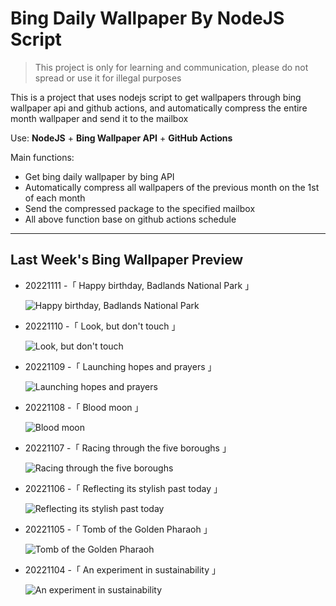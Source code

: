 # Bing Daily Wallpaper By NodeJS Script

> This project is only for learning and communication, please do not spread or use it for illegal purposes

This is a project that uses nodejs script to get wallpapers through bing wallpaper api and github actions, and automatically compress the entire month wallpaper and send it to the mailbox

Use: **NodeJS** + **Bing Wallpaper API** + **GitHub Actions**

Main functions:

- Get bing daily wallpaper by bing API
- Automatically compress all wallpapers of the previous month on the 1st of each month
- Send the compressed package to the specified mailbox
- All above function base on github actions schedule

---

## Last Week's Bing Wallpaper Preview

- 20221111 -「 Happy birthday, Badlands National Park 」 
  ![Happy birthday, Badlands National Park](https://bing.com/th?id=OHR.BadLightning_EN-US0865590962_UHD.jpg&rf=LaDigue_UHD.jpg&pid=hp&w=3840&h=2160&rs=1&c=4)
- 20221110 -「 Look, but don't touch 」 
  ![Look, but don't touch](https://bing.com/th?id=OHR.HedgehogNest_EN-US0590169065_UHD.jpg&rf=LaDigue_UHD.jpg&pid=hp&w=3840&h=2160&rs=1&c=4)
- 20221109 -「 Launching hopes and prayers 」 
  ![Launching hopes and prayers](https://bing.com/th?id=OHR.YiPeng_EN-US0467115147_UHD.jpg&rf=LaDigue_UHD.jpg&pid=hp&w=3840&h=2160&rs=1&c=4)
- 20221108 -「 Blood moon 」 
  ![Blood moon](https://bing.com/th?id=OHR.CrestedButteEclispe_EN-US0408360129_UHD.jpg&rf=LaDigue_UHD.jpg&pid=hp&w=3840&h=2160&rs=1&c=4)
- 20221107 -「 Racing through the five boroughs 」 
  ![Racing through the five boroughs](https://bing.com/th?id=OHR.MarathonSunday_EN-US0342685769_UHD.jpg&rf=LaDigue_UHD.jpg&pid=hp&w=3840&h=2160&rs=1&c=4)
- 20221106 -「 Reflecting its stylish past today 」 
  ![Reflecting its stylish past today](https://bing.com/th?id=OHR.Trossachs_EN-US0183507678_UHD.jpg&rf=LaDigue_UHD.jpg&pid=hp&w=3840&h=2160&rs=1&c=4)
- 20221105 -「 Tomb of the Golden Pharaoh 」 
  ![Tomb of the Golden Pharaoh](https://bing.com/th?id=OHR.Deities_EN-US8555427337_UHD.jpg&rf=LaDigue_UHD.jpg&pid=hp&w=3840&h=2160&rs=1&c=4)
- 20221104 -「 An experiment in sustainability 」 
  ![An experiment in sustainability](https://bing.com/th?id=OHR.AmboseliBioshere_EN-US9391999022_UHD.jpg&rf=LaDigue_UHD.jpg&pid=hp&w=3840&h=2160&rs=1&c=4)